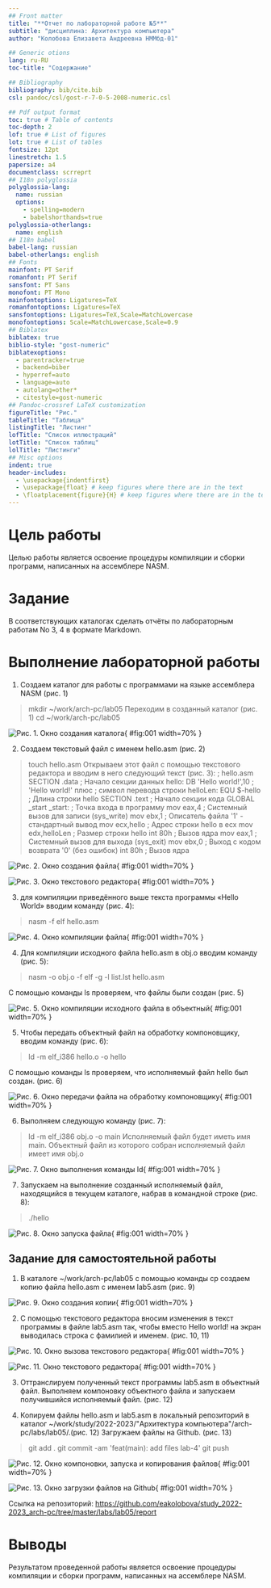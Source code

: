 ```yaml
---
## Front matter
title: "**Отчет по лабораторной работе №5**"
subtitle: "дисциплина: Архитектура компьютера"
author: "Колобова Елизавета Андреевна НММбд-01"

## Generic otions
lang: ru-RU
toc-title: "Содержание"

## Bibliography
bibliography: bib/cite.bib
csl: pandoc/csl/gost-r-7-0-5-2008-numeric.csl

## Pdf output format
toc: true # Table of contents
toc-depth: 2
lof: true # List of figures
lot: true # List of tables
fontsize: 12pt
linestretch: 1.5
papersize: a4
documentclass: scrreprt
## I18n polyglossia
polyglossia-lang:
  name: russian
  options:
	- spelling=modern
	- babelshorthands=true
polyglossia-otherlangs:
  name: english
## I18n babel
babel-lang: russian
babel-otherlangs: english
## Fonts
mainfont: PT Serif
romanfont: PT Serif
sansfont: PT Sans
monofont: PT Mono
mainfontoptions: Ligatures=TeX
romanfontoptions: Ligatures=TeX
sansfontoptions: Ligatures=TeX,Scale=MatchLowercase
monofontoptions: Scale=MatchLowercase,Scale=0.9
## Biblatex
biblatex: true
biblio-style: "gost-numeric"
biblatexoptions:
  - parentracker=true
  - backend=biber
  - hyperref=auto
  - language=auto
  - autolang=other*
  - citestyle=gost-numeric
## Pandoc-crossref LaTeX customization
figureTitle: "Рис."
tableTitle: "Таблица"
listingTitle: "Листинг"
lofTitle: "Список иллюстраций"
lotTitle: "Список таблиц"
lolTitle: "Листинги"
## Misc options
indent: true
header-includes:
  - \usepackage{indentfirst}
  - \usepackage{float} # keep figures where there are in the text
  - \floatplacement{figure}{H} # keep figures where there are in the text
---
```


# **Цель работы**

Целью работы является освоение процедуры компиляции и сборки программ, написанных на ассемблере NASM.

# **Задание**

В соответствующих каталогах сделать отчёты по лабораторным работам No 3, 4
в формате Markdown.

# **Выполнение лабораторной работы**
1. Создаем каталог для работы с программами на языке ассемблера NASM (рис. 1)
> mkdir ~/work/arch-pc/lab05
Переходим в созданный каталог (рис. 1)
> cd ~/work/arch-pc/lab05

![Рис. 1. Окно создания каталога](image/VirtualBox_eakolobova_10_11_2022_10_35_56.png){ #fig:001 width=70% }

2. Создаем текстовый файл с именем hello.asm (рис. 2)
> touch hello.asm
Открываем этот файл с помощью текстового редактора и вводим в него следующий текст (рис. 3):
> ; hello.asm
SECTION .data 			; Начало секции данных
hello: DB 'Hello world!',10 	; 'Hello world!' плюс
				; символ перевода строки
helloLen: EQU $-hello 		; Длина строки hello
SECTION .text 			; Начало секции кода
GLOBAL _start
_start: 			; Точка входа в программу
mov eax,4 			; Системный вызов для записи (sys_write)
mov ebx,1 			; Описатель файла '1' - стандартный вывод
mov ecx,hello 			; Адрес строки hello в ecx
mov edx,helloLen 		; Размер строки hello
int 80h 			; Вызов ядра
mov eax,1 			; Системный вызов для выхода (sys_exit)
mov ebx,0 			; Выход с кодом возврата '0' (без ошибок)
int 80h 			; Вызов ядра

![Рис. 2. Окно создания файла](image/VirtualBox_eakolobova_10_11_2022_10_37_24.png){ #fig:001 width=70% }

![Рис. 3. Окно текстового редактора](image/VirtualBox_eakolobova_10_11_2022_10_52_56.png){ #fig:001 width=70% }

3. для компиляции приведённого выше текста программы «Hello World» вводим команду (рис. 4):
> nasm -f elf hello.asm

![Рис. 4. Окно компиляции файла](image/VirtualBox_eakolobova_10_11_2022_10_54_30.png){ #fig:001 width=70% }

4. Для компиляции исходного файла hello.asm в obj.o вводим команду (рис. 5):
> nasm -o obj.o -f elf -g -l list.lst hello.asm

С помощью команды ls проверяем, что файлы были создан (рис. 5)

![Рис. 5. Окно компиляции исходного файла в объектный](image/VirtualBox_eakolobova_10_11_2022_10_56_07.png){ #fig:001 width=70% }

5. Чтобы передать объектный файл на обработку компоновщику, вводим команду (рис. 6):
> ld -m elf_i386 hello.o -o hello

С помощью команды ls проверяем, что исполняемый файл hello был создан. (рис. 6)

![Рис. 6. Окно передачи файла на обработку компоновщику](image/VirtualBox_eakolobova_10_11_2022_10_59_14.png){ #fig:001 width=70% }

6. Выполняем следующую команду (рис. 7):
> ld -m elf_i386 obj.o -o main
Исполняемый файл будет иметь имя main. Объектный файл из которого собран исполняемый файл имеет имя obj.o

![Рис. 7. Окно выполнения команды ld](image/VirtualBox_eakolobova_10_11_2022_11_00_36.png){ #fig:001 width=70% }

7. Запускаем на выполнение созданный исполняемый файл, находящийся в текущем каталоге, набрав в командной строке (рис. 8):
> ./hello

![Рис. 8. Окно запуска файла](image/VirtualBox_eakolobova_10_11_2022_11_01_16.png){ #fig:001 width=70% }

## **Задание для самостоятельной работы**
1. В каталоге ~/work/arch-pc/lab05 с помощью команды cp создаем копию файла hello.asm с именем lab5.asm (рис. 9)

![Рис. 9. Окно создания копии](image/VirtualBox_eakolobova_10_11_2022_11_06_33.png){ #fig:001 width=70% }

2. С помощью текстового редактора вносим изменения в текст программы в файле lab5.asm так, чтобы вместо Hello world! на экран выводилась строка с фамилией и именем. (рис. 10, 11)

![Рис. 10. Окно вызова текстового редактора](image/VirtualBox_eakolobova_10_11_2022_11_16_01.png){ #fig:001 width=70% }

![Рис. 11. Окно текстового редактора](image/VirtualBox_eakolobova_10_11_2022_11_08_22.png){ #fig:001 width=70% }

3. Оттранслируем полученный текст программы lab5.asm в объектный файл. Выполняем компоновку объектного файла и запускаем получившийся исполняемый файл. (рис. 12)

4. Копируем файлы hello.asm и lab5.asm в локальный репозиторий в каталог ~/work/study/2022-2023/"Архитектура компьютера"/arch-pc/labs/lab05/.(рис. 12) Загружаем файлы на Github. (рис. 13)

> git add .
git commit -am 'feat(main): add files lab-4'
git push

![Рис. 12. Окно компоновки, запуска и копирования файлов](image/VirtualBox_eakolobova_10_11_2022_11_21_05.png){ #fig:001 width=70% }

![Рис. 13. Окно загрузки файлов на Github](image/VirtualBox_eakolobova_10_11_2022_11_28_14.png){ #fig:001 width=70% }

Ссылка на репозиторий: https://github.com/eakolobova/study_2022-2023_arch-pc/tree/master/labs/lab05/report

# **Выводы**

Результатом проведенной работы является освоение процедуры компиляции и сборки программ, написанных на ассемблере NASM.

